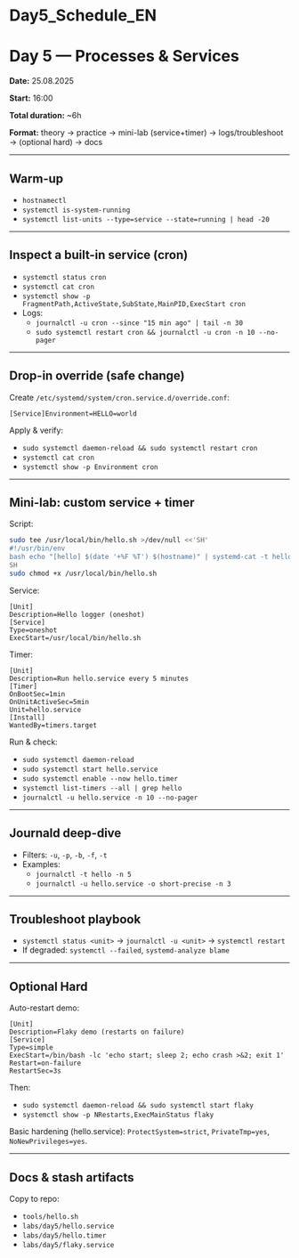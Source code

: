 # Day5_Schedule_EN

# Day 5 — Processes & Services

**Date:** 25.08.2025

**Start:** 16:00

**Total duration:** ~6h

**Format:** theory → practice → mini-lab (service+timer) → logs/troubleshoot → (optional hard) → docs

---

## Warm-up

- `hostnamectl`
- `systemctl is-system-running`
- `systemctl list-units --type=service --state=running | head -20`

---

## Inspect a built-in service (cron)

- `systemctl status cron`
- `systemctl cat cron`
- `systemctl show -p FragmentPath,ActiveState,SubState,MainPID,ExecStart cron`
- Logs:
    - `journalctl -u cron --since "15 min ago" | tail -n 30`
    - `sudo systemctl restart cron && journalctl -u cron -n 10 --no-pager`

---

## Drop-in override (safe change)

Create `/etc/systemd/system/cron.service.d/override.conf`:

```
[Service]Environment=HELLO=world
```

Apply & verify:
- `sudo systemctl daemon-reload && sudo systemctl restart cron`
- `systemctl cat cron`
- `systemctl show -p Environment cron`

---

## Mini-lab: custom service + timer

Script:

```bash
sudo tee /usr/local/bin/hello.sh >/dev/null <<'SH'
#!/usr/bin/env 
bash echo "[hello] $(date '+%F %T') $(hostname)" | systemd-cat -t hello -p info
SH
sudo chmod +x /usr/local/bin/hello.sh
```

Service:

```
[Unit]
Description=Hello logger (oneshot)
[Service]
Type=oneshot
ExecStart=/usr/local/bin/hello.sh
```

Timer:

```
[Unit]
Description=Run hello.service every 5 minutes
[Timer]
OnBootSec=1min
OnUnitActiveSec=5min
Unit=hello.service
[Install]
WantedBy=timers.target
```

Run & check:
- `sudo systemctl daemon-reload`
- `sudo systemctl start hello.service`
- `sudo systemctl enable --now hello.timer`
- `systemctl list-timers --all | grep hello`
- `journalctl -u hello.service -n 10 --no-pager`

---

## Journald deep-dive

- Filters: `-u`, `-p`, `-b`, `-f`, `-t`
- Examples:
    - `journalctl -t hello -n 5`
    - `journalctl -u hello.service -o short-precise -n 3`

---

## Troubleshoot playbook

- `systemctl status <unit>` → `journalctl -u <unit>` → `systemctl restart`
- If degraded: `systemctl --failed`, `systemd-analyze blame`

---

## Optional Hard

Auto-restart demo:

```
[Unit]
Description=Flaky demo (restarts on failure)
[Service]
Type=simple
ExecStart=/bin/bash -lc 'echo start; sleep 2; echo crash >&2; exit 1'
Restart=on-failure
RestartSec=3s
```

Then:
- `sudo systemctl daemon-reload && sudo systemctl start flaky`
- `systemctl show -p NRestarts,ExecMainStatus flaky`

Basic hardening (hello.service): `ProtectSystem=strict`, `PrivateTmp=yes`, `NoNewPrivileges=yes`.

---

## Docs & stash artifacts

Copy to repo:
- `tools/hello.sh`
- `labs/day5/hello.service`
- `labs/day5/hello.timer`
- `labs/day5/flaky.service`
